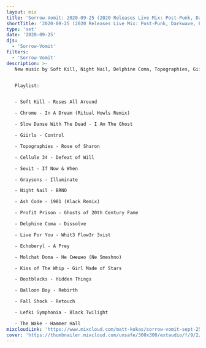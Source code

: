 ```yaml
---
layout: mix
title: 'Sorrow-Vomit: 2020-09-25 (2020 Releases Live Mix: Post-Punk, Darkwave, EBM, Cold Wave, Synth, Goth)'
shortTitle: '2020-09-25 (2020 Releases Live Mix: Post-Punk, Darkwave, EBM, Cold Wave, Synth, Goth)'
type: 'set'
date: '2020-09-25'
djs:
  - 'Sorrow-Vomit'
filters:
  - 'Sorrow-Vomit'
description: >-
   New music by Soft Kill, Night Nail, Delphine Coma, Topographies, Giirls, Sevit, Profit Prison, Bootblacks, Fall Shock, Molchat Doma, Kiss of The Whip, The Wake, Lefki Symphonia, Echoberyl...


   Playlist:


   - Soft Kill - Roses All Around

   - Chrome - In A Dream (Ritual Howls Remix)

   - Slow Danse With The Dead - I Am The Ghost

   - Giirls - Control

   - Topographies - Rose of Sharon

   - Cellule 34 - Defeat of Will

   - Sevit - If Now & When

   - Graysons - Illuminate

   - Night Nail - BRNO

   - Ash Code - 1981 (Klack Remix)

   - Profit Prison - Ghosts of 20th Century Fame

   - Delphine Coma - Dissolve

   - Live For You - Whit3 Flow3r 3xist

   - Echoberyl - A Prey

   - Molchat Doma - Не Смешно (Ne Smeshno)

   - Kiss of The Whip - Girl Made of Stars

   - Bootblacks - Hidden Things

   - Balloon Boy - Rebirth

   - Fall Shock - Retouch

   - Lefki Symphonia - Black Twilight

   - The Wake - Hammer Hall
mixcloudLink: 'https://www.mixcloud.com/matt-kokas/sorrow-vomit-sept-25-2020-new-2020-releases_'
cover: 'https://thumbnailer.mixcloud.com/unsafe/300x300/extaudio/f/9/2/6/247f-b543-45a1-b3ad-fbaa631371a7'
---
```

